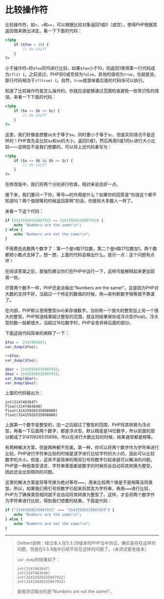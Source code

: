 # 比较操作符

比较操作符，如`<`、`>`和`==`，可以根据比较对象返回1或0（或空），使得PHP根据其返回值来做出决定。看一下下面的代码：

```php
<?php
    if ($foo < 10) {
        // do stuff
    }
?>
```

小于操作符`<`将`$foo`同10进行比较，如果`$foo`小于10，则返回1使得第一行代码成为`if(1) {`。之前说过，PHP将0或空视为`false`，其他的值视为`true`，也就是说，那行代码相当于`if(true) {`。自然，`true`就意味着后面的代码块可以执行。

知道了比较操作符是怎么操作的，你就应该能够通过范围检查避免一些常识性的错误。来看一下下面的代码：

```php
<?php
    if ($a <= $b <= $c) {
        // do stuff
    }
?>
```

这里，我们好像是想要`$b`大于等于`$a`，同时要小于等于`$c`，但是实际情况不是这样的！PHP首先会比较`$a`和`$b`的大小，返回0或1，然后再用0或1同`$c`进行大小比较——这明显不是我们想要的，可以将上述代码重写为：

```php
<?php
    if ($a <= $b && $b <= $c) {
        // do stuff
    }
?>
```

在修改版中，我们将两个分别进行检查，相对来说会好一点。

接下来，我们要问一下你，等号`==`的作用是什么？如果你的回答是“你连这个都不知道吗？两个值相等的时候返回真啊”的话，你就和大多数人一样了。

来看一下这个代码：

```php
if (31415926535897932 == 31415926535897933) {
    echo "Numbers are the same!\n";
} else {
    echo "Numbers are not the same!\n";
}
```

不用费劲去数两个数字了：第一个是π取17位数，第二个是π取17位数加1。两个数都把小数点去掉了。想一想，上面的代码会输出什么。提示一点：这个问题有点坏！

在阅读答案之前，我强烈建议你们在PHP中运行一下，这样可能解释起来更加容易一些。

尽管两个数不一样，PHP还是会输出“Numbers are the same!”。这是因为PHP对大数的支持不好，当超过一个特定的数值的时候，用`==`来判断数字相等就不靠谱了。

在内部，PHP默认使用整型(int)来存储数字。当你用一个很大的整型加上另一个很大的整型，PHP知道结果超过整型的范围，就会将结果保存成浮点型(float)。浮点型的数一般都很大，当超过16位数字时，PHP会舍弃掉后面的部分。

下面这段代码简单的阐释了一下：

```php
$foo =  2147483647;
var_dump($foo);

++$foo;
var_dump($foo);

$bar = 31415926535897932;
$baz = 31415926535897933;
var_dump($bar);
var_dump($baz);
```

上面的代码输出为：

```text
int(2147483647)
float(2147483648)
float(31415926535898000)
float(31415926535898000)
```

上面第一个数字是整型的，加一之后超过了整型的范围，PHP将其转换为浮点型。再看一下后面两个数字，都是浮点型，默认精度是14位数字，所以前面的部分都成了31415926535898。所以在进行大数比较的时候，结果通常都是相等。

有两种解决方案，但是两种都不完美。第一种，你可以将两个数字作为字符串进行比较。PHP进行字符串比较的时候是逐字进行比较字符的大小的，因此可以比较数字的大小。但是，这并不是简单的用双引号将数字引起来就可以解决的问题。PHP是一种弱类型语言，字符串里面都是数字的时候将会自动将其转换为整型，因此还会出现相同的问题。

这里的解决方案是将等号换为绝对等号`===`，用来比较两个值是不是相等且同类型。所以，如果我们用引号将数字引起来将其变为字符串，再用`===`进行比较，PHP为了确保类型相同就不会自动将其转换为整型了。这样，才会将两个数字作为字符串进行比较，得到我们想要的结果。下面是代码：

```php
if ("31415926535897932" === "31415926535897933") {
    echo "Numbers are the same!\n";
} else {
    echo "Numbers are not the same!\n";
}
```
<hr>

> Delbert说明：经过本人在5.3.29版本的PHP当中测试，确实是存在这样的问题，但是在5.5.9版中已经不存在这样的问题了。（未测试更老版本）
>
> `var_dump`的结果如下：
>
> ```text
> int(2147483647)
> int(2147483648)
> int(31415926535897932)
> int(31415926535897933)
> ```
>
> 直接测试输出的是“Numbers are not the same!”。
